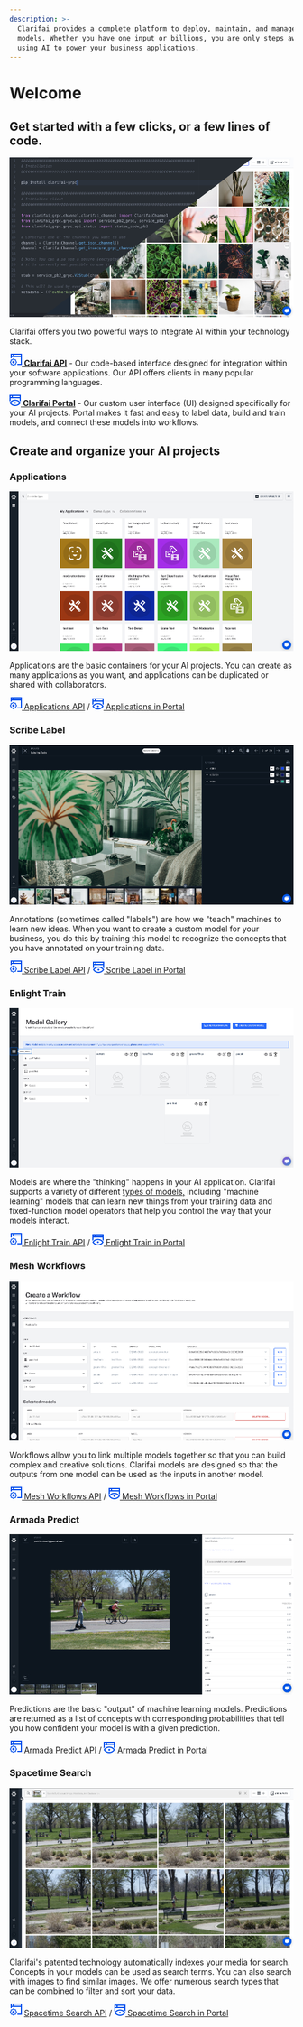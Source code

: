 ```yaml
---
description: >-
  Clarifai provides a complete platform to deploy, maintain, and manage your AI
  models. Whether you have one input or billions, you are only steps away from
  using AI to power your business applications.
---
```


# Welcome

## Get started with a few clicks, or a few lines of code.

![](.gitbook/assets/api_v_portal%20%281%29.jpg)

Clarifai offers you two powerful ways to integrate AI within your technology stack.

[![](.gitbook/assets/api%20%284%29.jpg) **Clarifai API**](api-guide/api-overview/) - Our code-based interface designed for integration within your software applications. Our API offers clients in many popular programming languages.

[![](.gitbook/assets/icon_portal%20%2813%29%20%289%29%20%283%29%20%2832%29.jpg) **Clarifai Portal**](portal-guide/portal-overview.md) - Our custom user interface \(UI\) designed specifically for your AI projects. Portal makes it fast and easy to label data, build and train models, and connect these models into workflows.

## Create and organize your AI projects

### Applications

![](.gitbook/assets/applications_overview%20%281%29%20%281%29.jpg)

Applications are the basic containers for your AI projects. You can create as many applications as you want, and applications can be duplicated or shared with collaborators.

[![](.gitbook/assets/api%20%284%29.jpg) Applications API](getting-started/applications/) / [![](.gitbook/assets/icon_portal%20%2813%29%20%289%29%20%283%29%20%288%29.jpg) Applications in Portal](getting-started/applications/)

### Scribe Label

![](.gitbook/assets/labeler.jpg)

Annotations \(sometimes called "labels"\) are how we "teach" machines to learn new ideas. When you want to create a custom model for your business, you do this by training this model to recognize the concepts that you have annotated on your training data.

[![](.gitbook/assets/api%20%284%29.jpg) Scribe Label API](api-guide/annotate/) / [![](.gitbook/assets/icon_portal%20%2813%29%20%289%29%20%283%29%20%2848%29.jpg) Scribe Label in Portal](portal-guide/annotate/)

### Enlight Train

![](.gitbook/assets/model_mode%20%285%29%20%285%29%20%287%29%20%287%29%20%283%29%20%283%29.jpg)

Models are where the "thinking" happens in your AI application. Clarifai supports a variety of different [types of models,](https://docs.clarifai.com/portal-guide/model/model-types) including "machine learning" models that can learn new things from your training data and fixed-function model operators that help you control the way that your models interact.

[![](.gitbook/assets/api%20%284%29.jpg) Enlight Train API](api-guide/model/) / [![](.gitbook/assets/icon_portal%20%2813%29%20%289%29%20%283%29%20%2817%29.jpg) Enlight Train in Portal](portal-guide/model/)

### Mesh Workflows

![](.gitbook/assets/workflows%20%281%29.jpg)

Workflows allow you to link multiple models together so that you can build complex and creative solutions. Clarifai models are designed so that the outputs from one model can be used as the inputs in another model.

[![](.gitbook/assets/api%20%284%29.jpg) Mesh Workflows API](api-guide/workflows/) / [![](.gitbook/assets/icon_portal%20%2813%29%20%289%29%20%283%29%20%2811%29.jpg) Mesh Workflows in Portal](portal-guide/workflows/)

### Armada Predict

![](.gitbook/assets/predictions%20%282%29%20%282%29%20%282%29%20%282%29%20%282%29%20%284%29%20%285%29%20%282%29.jpg)

Predictions are the basic "output" of machine learning models. Predictions are returned as a list of concepts with corresponding probabilities that tell you how confident your model is with a given prediction.

[![](.gitbook/assets/api%20%284%29.jpg) Armada Predict API](api-guide/predict/) / [![](.gitbook/assets/icon_portal%20%2813%29%20%289%29%20%283%29%20%2838%29.jpg) Armada Predict in Portal](api-guide/predict/)

### Spacetime Search

![](.gitbook/assets/search.jpg)

Clarifai's patented technology automatically indexes your media for search. Concepts in your models can be used as search terms. You can also search with images to find similar images. We offer numerous search types that can be combined to filter and sort your data.

![](.gitbook/assets/api%20%284%29.jpg) [Spacetime Search API](api-guide/search/) / [![](.gitbook/assets/icon_portal%20%2813%29%20%289%29%20%283%29%20%2812%29.jpg) Spacetime Search in Portal](introduction.md)

